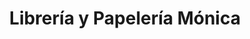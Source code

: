 ---
title: "Librería y Papelería Mónica"
url: /mixco/libreria-y-papeleria-monica/
shop: Schreibwaren
---